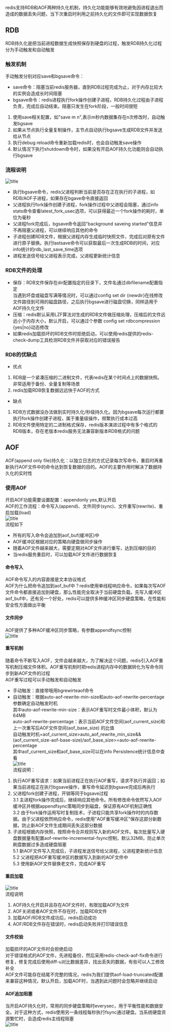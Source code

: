 redis支持RDB和AOF两种持久化机制，持久化功能能够有效地避免因进程退出而造成的数据丢失问题，当下次重启时利用之前持久化的文件即可实现数据恢复  
## RDB  
RDB持久化是把当前进程数据生成快照保存到硬盘的过程，触发RDB持久化过程分为手动触发和自动触发  
### 触发机制  
手动触发分别对应save和bgsave命令：
+ save命令：阻塞当前redis服务器，直到RDB过程完成为止，对于内存比较大的实例会造成长时间阻塞  
+ bgsave命令：redis进程执行fork操作创建子进程，RDB持久化过程由子进程负责，完成后自动结束。阻塞只发生在fork阶段，一般时间很短  
1. 使用save相关配置，如"save m n",表示m秒内数据集存在n次修改时，自动触发bgsave  
2. 如果从节点执行全量复制操作，主节点自动执行bgsave生成RDB文件并发送给从节点  
3. 执行debug reload命令重新加载redis时，也会自动触发save操作  
4. 默认情况下执行shutdown命令时，如果没有开启AOF持久化功能则会自动执行bgsave  
### 流程说明  
![title](https://raw.githubusercontent.com/liujinxi931204/image/master/gitnote/2020/09/18/1600416227834-1600416227895.png)  
+ 执行bgsave命令，redis父进程判断当前是否存在正在执行的子进程，如RDB/AOF子进程，如果存在bgave命令直接返回  
+ 父进程执行fork操作创建子进程，fork操作过程中父进程会阻塞，通过info stats命令查看latest_fork_usec选项，可以获得最近一个fork操作的耗时，单位为毫秒  
+ 父进程fork完成后，bgsave命令返回"background saveing started"信息并不再阻塞父进程，可以继续响应其他的命令  
+ 子进程创建RDB文件，根据父进程内存生成临时快照文件，完成后对原有文件进行原子替换。执行lastsave命令可以获取最后一次生成RDB的时间，对应info统计的rdb_last_save_time选项  
+ 进程发送信号给父进程表示完成，父进程更新统计信息  
### RDB文件的处理  
+ 保存：RDB文件保存在dir配置指定的目录下，文件名通过dbfilename配置指定  
当遇到坏盘或磁盘写满等情况时，可以通过config set dir {newdir}在线修改文件路径到可用的磁盘路径，之后执行bgsave进行磁盘切换，同样适用于AOF持久化文件  
+ 压缩：redis默认采用LZF算法对生成的RDB文件做压缩处理，压缩后的文件远远小于内存大小，默认开启，可以通过个参数 config set rdbcompression {yes|no}动态修改  
+ 如果redis加载损坏的RDB文件时拒绝启动，可以使用redis提供的redis-check-dump工具检测RDB文件并获取对应的错误报告  
### RDB的优缺点  
+ 优点  
1. RDB是一个紧凑压缩的二进制文件，代表redis在某个时间点上的数据快照。非常适用于备份、全量复制等场景  
2. redis加载RDB恢复数据远远快于AOF的方式  
+ 缺点  
1. RDB方式数据没办法做到实时持久化/秒级持久化。因为bgsave每次运行都要执行fork操作创建子进程，属于重量级操作，频繁执行成本过高  
2. RDB文件使用特定的二进制格式保存，redis版本演进过程中有多个格式的RDB版本，存在老版本redis服务无法兼容新版本RDB格式的问题  
## AOF  
AOF(append only file)持久化：以独立日志的方式记录每次写命令，重启时再重新执行AOF文件中的命令达到恢复数据的目的。AOF的主要作用时解决了数据持久化的实时性  
### 使用AOF  
开启AOF功能需要设置配置：appendonly yes,默认开启  
AOF的工作流程：命令写入(append)、文件同步(sync)、文件重写(rewrite)、重启加载(load)  
![title](https://raw.githubusercontent.com/liujinxi931204/image/master/gitnote/2020/09/21/1600674526274-1600674526319.png)   
流程如下  
+ 所有的写入命令会追加到aof_buf(缓冲区)中  
+ AOF缓冲区根据对应的策略向硬盘做同步操作  
+ 随着AOF文件越来越大，需要定期对AOF文件进行重写，达到压缩的目的  
+ 当redis服务重启时，可以加载AOF文件进行数据恢复  
#### 命令写入  
AOF命令写入的内容直接是文本协议格式  
AOF为什么把命令追加到aof_buf中？redis使用单线程响应命令，如果每次写AOF文件命令都直接追加到硬盘，那么性能完全取决于当前硬盘负载。先写入缓冲区aof_buf中，还有另一个好处，redis可以提供多种缓冲区同步硬盘策略，在性能和安全性方面做出平衡  
#### 文件同步  
AOF提供了多种AOF缓冲区同步策略，有参数appendfsync控制  
![title](https://raw.githubusercontent.com/liujinxi931204/image/master/gitnote/2020/09/21/1600675513825-1600675513827.png)  
#### 重写机制  
随着命令不断写入AOF，文件会越来越大，为了解决这个问题，redis引入AOF重写机制压缩文件体积。AOF重写机制时把redis进程内存中的数据转化为写命令同步到新AOF文件的过程  
AOF重写过程可以手动触发和自动触发  
+ 手动触发：直接带哦用bgrewirteaof命令  
+ 自动触发：根据auto-aof-rewrite-min-size和auto-aof-rewrite-percentage参数确定自动触发时机  
其中auto-aof-rewrite-min-size：表示AOF重写时文件最小体积，默认为64MB  
auto-aof-rewrite-percentage：表示当前AOF文件空间(aof_current_size)和上一次重写后AOF文件空间(aof_base_size)
的比值  
自动触发时机=aof_current_size>auto_aof_rewrite_min_size&&(aof_current_size-aof-base-size)/aof_base_size>=auto-aof-rewrite-percentage  
其中aof_current_size和aof_base_size可以在info Persistence统计信息中查看  
![title](https://raw.githubusercontent.com/liujinxi931204/image/master/gitnote/2020/09/21/1600677390241-1600677390243.png)  
流程说明：
1. 执行AOF重写请求：如果当前进程正在执行AOF重写，请求不执行并返回；如果当前进程正在执行bgsave操作，重写命令延迟到bgsave完成后再执行  
2. 父进程fork创建子进程，开销等同于bgsave过程  
3.1 主进程fork操作完成后，继续响应其他命令。所有修改命令依然写入AOF缓冲区并根据appendfsync策略同步到磁盘，保证原有AOF机制正确性  
3.2 由于fork操作运用写时复制技术，子进程只能共享fork操作时的内存数据。由于父进程依然响应命令，redis使用"AOF重写缓冲区"保存这部分新数据，防止新AOF文件生成期间丢失这部分数据  
4. 子进程根据内存快照，按照命令合并规则写入新的AOF文件。每次批量写入硬盘数据量有配置aof-rewrite-incremental-fsync控制，默认32MB，防止单次刷盘数据过多造成硬盘阻塞  
5.1 新AOF文件写入完成后，子进程发送信号给父进程，父进程更新统计信息  
5.2 父进程把AOF重写缓冲区的数据写入到新的AOF文件中  
5.3 使用新AOF文件替换老文件，完成AOF重写  
#### 重启加载  
![title](https://raw.githubusercontent.com/liujinxi931204/image/master/gitnote/2020/09/21/1600678490912-1600678490913.png)  
流程说明  
1. AOF持久化开启并且存在AOF文件时，有限加载AOF为文件  
2. AOF关闭或者AOF文件不存在时，加载RDB文件  
3. 加载AOF/RDB文件成功后，redis启动成功  
4. AOF/RDB文件存在错误时，redis启动失败并打印错误信息  
#### 文件校验  
加载损坏的AOF文件时会拒绝启动  
对于错误格式的AOF文件，先进程备份，然后采用redis-check-aof-fix命令进行修复，修复完成后使用diff-u对比数据差异，找出丢失的数据，有些可以人工修改补全  
AOF文件可能存在结尾不完整的情况，redis为我们提供aof-load-truncated配置来兼容这种情况，默认开启，加载AOF时，当遇到此问题时会忽略并继续启动  
#### AOF追加阻塞  
当开启AOF持久化时，常用的同步硬盘策略时everysec，用于平衡性能和数据安全。对于这种方式，redis使用另一条线程每秒执行fsync通过硬盘。当系统硬盘资源繁忙时，会造成redis主线程阻塞  
![title](https://raw.githubusercontent.com/liujinxi931204/image/master/gitnote/2020/09/22/1600756735557-1600756735630.png)  


  
















